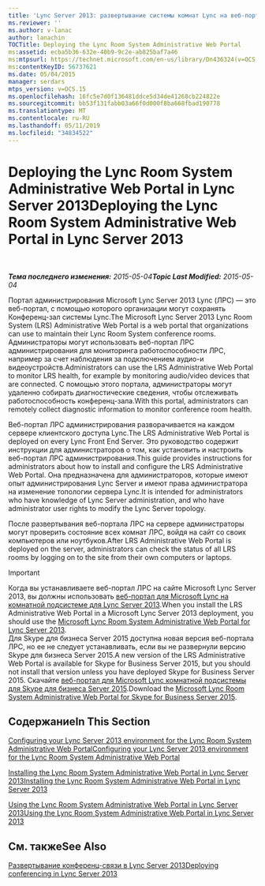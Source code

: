 ```yaml
---
title: 'Lync Server 2013: развертывание системы комнат Lync на веб-портале администрирования'
ms.reviewer: ''
ms.author: v-lanac
author: lanachin
TOCTitle: Deploying the Lync Room System Administrative Web Portal
ms:assetid: ecba5b36-632e-40b9-9c2e-ab825baf7a46
ms:mtpsurl: https://technet.microsoft.com/en-us/library/Dn436324(v=OCS.15)
ms:contentKeyID: 56737621
ms.date: 05/04/2015
manager: serdars
mtps_version: v=OCS.15
ms.openlocfilehash: 16fc5e7d0f136481ddce5d34de41268cb224822e
ms.sourcegitcommit: bb53f131fabb03a66f0d000f8ba668fbad190778
ms.translationtype: MT
ms.contentlocale: ru-RU
ms.lasthandoff: 05/11/2019
ms.locfileid: "34834522"
---
```

<div data-xmlns="http://www.w3.org/1999/xhtml">

<div class="topic" data-xmlns="http://www.w3.org/1999/xhtml" data-msxsl="urn:schemas-microsoft-com:xslt" data-cs="http://msdn.microsoft.com/en-us/">

<div data-asp="http://msdn2.microsoft.com/asp">

# <a name="deploying-the-lync-room-system-administrative-web-portal-in-lync-server-2013"></a><span data-ttu-id="5f532-102">Deploying the Lync Room System Administrative Web Portal in Lync Server 2013</span><span class="sxs-lookup"><span data-stu-id="5f532-102">Deploying the Lync Room System Administrative Web Portal in Lync Server 2013</span></span>

</div>

<div id="mainSection">

<div id="mainBody">

<span> </span>

<span data-ttu-id="5f532-103">_**Тема последнего изменения:** 2015-05-04_</span><span class="sxs-lookup"><span data-stu-id="5f532-103">_**Topic Last Modified:** 2015-05-04_</span></span>

<span data-ttu-id="5f532-104">Портал администрирования Microsoft Lync Server 2013 Lync (ЛРС) — это веб-портал, с помощью которого организации могут сохранять Конференц-зал системы Lync.</span><span class="sxs-lookup"><span data-stu-id="5f532-104">The Microsoft Lync Server 2013 Lync Room System (LRS) Administrative Web Portal is a web portal that organizations can use to maintain their Lync Room System conference rooms.</span></span> <span data-ttu-id="5f532-105">Администраторы могут использовать веб-портал ЛРС администрирования для мониторинга работоспособности ЛРС, например за счет наблюдения за подключением аудио-и видеоустройств.</span><span class="sxs-lookup"><span data-stu-id="5f532-105">Administrators can use the LRS Administrative Web Portal to monitor LRS health, for example by monitoring audio/video devices that are connected.</span></span> <span data-ttu-id="5f532-106">С помощью этого портала, администраторы могут удаленно собирать диагностические сведения, чтобы отслеживать работоспособность конференц-зала.</span><span class="sxs-lookup"><span data-stu-id="5f532-106">With this portal, administrators can remotely collect diagnostic information to monitor conference room health.</span></span>

<span data-ttu-id="5f532-107">Веб-портал ЛРС администрирования разворачивается на каждом сервере клиентского доступа Lync.</span><span class="sxs-lookup"><span data-stu-id="5f532-107">The LRS Administrative Web Portal is deployed on every Lync Front End Server.</span></span> <span data-ttu-id="5f532-108">Это руководство содержит инструкции для администраторов о том, как установить и настроить веб-портал ЛРС администрирования.</span><span class="sxs-lookup"><span data-stu-id="5f532-108">This guide provides instructions for administrators about how to install and configure the LRS Administrative Web Portal.</span></span> <span data-ttu-id="5f532-109">Она предназначена для администраторов, которые имеют опыт администрирования Lync Server и имеют права администратора на изменение топологии сервера Lync.</span><span class="sxs-lookup"><span data-stu-id="5f532-109">It is intended for administrators who have knowledge of Lync Server administration, and who have administrator user rights to modify the Lync Server topology.</span></span>

<span data-ttu-id="5f532-110">После развертывания веб-портала ЛРС на сервере администраторы могут проверить состояние всех комнат ЛРС, войдя на сайт со своих компьютеров или ноутбуков.</span><span class="sxs-lookup"><span data-stu-id="5f532-110">After LRS Administrative Web Portal is deployed on the server, administrators can check the status of all LRS rooms by logging on to the site from their own computers or laptops.</span></span>

<div>


> [!IMPORTANT]  
> <span data-ttu-id="5f532-111">Когда вы устанавливаете веб-портал ЛРС на сайте Microsoft Lync Server 2013, вы должны использовать <A href="http://go.microsoft.com/fwlink/p/?linkid=544806">веб-портал для Microsoft Lync на комнатной подсистеме для Lync Server 2013</A>.</span><span class="sxs-lookup"><span data-stu-id="5f532-111">When you install the LRS Administrative Web Portal in a Microsoft Lync Server 2013 deployment, you should use the <A href="http://go.microsoft.com/fwlink/p/?linkid=544806">Microsoft Lync Room System Administrative Web Portal for Lync Server 2013</A>.</span></span><BR><span data-ttu-id="5f532-112">Для Skype для бизнеса Server 2015 доступна новая версия веб-портала ЛРС, но ее не следует устанавливать, если вы не развернули версию Skype для бизнеса Server 2015.</span><span class="sxs-lookup"><span data-stu-id="5f532-112">A new version of the LRS Administrative Web Portal is available for Skype for Business Server 2015, but you should not install that version unless you have deployed Skype for Business Server 2015.</span></span> <span data-ttu-id="5f532-113">Скачайте <A href="http://go.microsoft.com/fwlink/?linkid=544807">веб-портал для Microsoft Lync комнатной подсистемы для Skype для бизнеса Server 2015</A>.</span><span class="sxs-lookup"><span data-stu-id="5f532-113">Download the <A href="http://go.microsoft.com/fwlink/?linkid=544807">Microsoft Lync Room System Administrative Web Portal for Skype for Business Server 2015</A>.</span></span>



</div>

<div>

## <a name="in-this-section"></a><span data-ttu-id="5f532-114">Содержание</span><span class="sxs-lookup"><span data-stu-id="5f532-114">In This Section</span></span>

[<span data-ttu-id="5f532-115">Configuring your Lync Server 2013 environment for the Lync Room System Administrative Web Portal</span><span class="sxs-lookup"><span data-stu-id="5f532-115">Configuring your Lync Server 2013 environment for the Lync Room System Administrative Web Portal</span></span>](lync-server-2013-configuring-your-environment-for-the-lync-room-system-administrative-web-portal.md)

[<span data-ttu-id="5f532-116">Installing the Lync Room System Administrative Web Portal in Lync Server 2013</span><span class="sxs-lookup"><span data-stu-id="5f532-116">Installing the Lync Room System Administrative Web Portal in Lync Server 2013</span></span>](lync-server-2013-installing-the-lync-room-system-administrative-web-portal.md)

[<span data-ttu-id="5f532-117">Using the Lync Room System Administrative Web Portal in Lync Server 2013</span><span class="sxs-lookup"><span data-stu-id="5f532-117">Using the Lync Room System Administrative Web Portal in Lync Server 2013</span></span>](lync-server-2013-using-the-lync-room-system-administrative-web-portal.md)

</div>

<div>

## <a name="see-also"></a><span data-ttu-id="5f532-118">См. также</span><span class="sxs-lookup"><span data-stu-id="5f532-118">See Also</span></span>


[<span data-ttu-id="5f532-119">Развертывание конференц-связи в Lync Server 2013</span><span class="sxs-lookup"><span data-stu-id="5f532-119">Deploying conferencing in Lync Server 2013</span></span>](lync-server-2013-deploying-conferencing.md)  
  

</div>

</div>

<span> </span>

</div>

</div>

</div>

